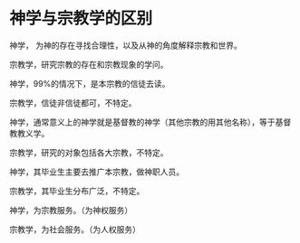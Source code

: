 # 神学与宗教学的区别

神学， 为神的存在寻找合理性，以及从神的角度解释宗教和世界。

宗教学，研究宗教的存在和宗教现象的学问。

神学，99%的情况下，是本宗教的信徒去读。

宗教学，信徒非信徒都可，不特定。

神学，通常意义上的神学就是基督教的神学（其他宗教的用其他名称），等于基督教教义学。

宗教学，研究的对象包括各大宗教，不特定。

神学，其毕业生主要去推广本宗教，做神职人员。

宗教学，其毕业生分布广泛，不特定。

神学，为宗教服务。（为神权服务）

宗教学，为社会服务。（为人权服务）